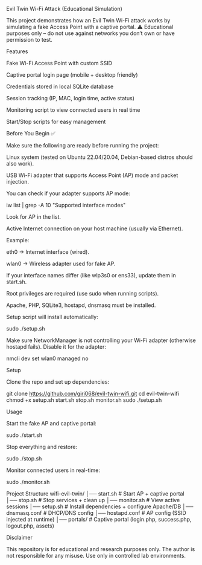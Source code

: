 Evil Twin Wi-Fi Attack (Educational Simulation)

This project demonstrates how an Evil Twin Wi-Fi attack works by simulating a fake Access Point with a captive portal.
⚠️ Educational purposes only – do not use against networks you don’t own or have permission to test.

Features

Fake Wi-Fi Access Point with custom SSID

Captive portal login page (mobile + desktop friendly)

Credentials stored in local SQLite database

Session tracking (IP, MAC, login time, active status)

Monitoring script to view connected users in real time

Start/Stop scripts for easy management

Before You Begin ✅

Make sure the following are ready before running the project:

Linux system (tested on Ubuntu 22.04/20.04, Debian-based distros should also work).

USB Wi-Fi adapter that supports Access Point (AP) mode and packet injection.

You can check if your adapter supports AP mode:

iw list | grep -A 10 "Supported interface modes"


Look for AP in the list.

Active Internet connection on your host machine (usually via Ethernet).

Example:

eth0 → Internet interface (wired).

wlan0 → Wireless adapter used for fake AP.

If your interface names differ (like wlp3s0 or ens33), update them in start.sh.

Root privileges are required (use sudo when running scripts).

Apache, PHP, SQLite3, hostapd, dnsmasq must be installed.

Setup script will install automatically:

sudo ./setup.sh


Make sure NetworkManager is not controlling your Wi-Fi adapter (otherwise hostapd fails).
Disable it for the adapter:

nmcli dev set wlan0 managed no

Setup

Clone the repo and set up dependencies:

git clone https://github.com/giri068/evil-twin-wifi.git
cd evil-twin-wifi
chmod +x setup.sh start.sh stop.sh monitor.sh
sudo ./setup.sh

Usage

Start the fake AP and captive portal:

sudo ./start.sh


Stop everything and restore:

sudo ./stop.sh


Monitor connected users in real-time:

sudo ./monitor.sh

Project Structure
wifi-evil-twin/
│── start.sh         # Start AP + captive portal
│── stop.sh          # Stop services + clean up
│── monitor.sh       # View active sessions
│── setup.sh         # Install dependencies + configure Apache/DB
│── dnsmasq.conf     # DHCP/DNS config
│── hostapd.conf     # AP config (SSID injected at runtime)
│── portals/         # Captive portal (login.php, success.php, logout.php, assets)

Disclaimer

This repository is for educational and research purposes only.
The author is not responsible for any misuse. Use only in controlled lab environments.
